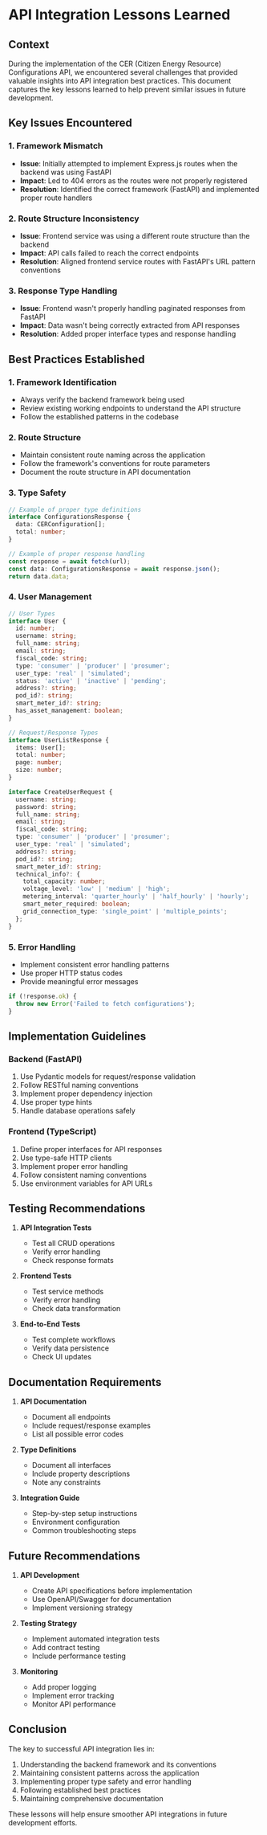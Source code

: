 # API Integration Lessons Learned

## Context
During the implementation of the CER (Citizen Energy Resource) Configurations API, we encountered several challenges that provided valuable insights into API integration best practices. This document captures the key lessons learned to help prevent similar issues in future development.

## Key Issues Encountered

### 1. Framework Mismatch
- **Issue**: Initially attempted to implement Express.js routes when the backend was using FastAPI
- **Impact**: Led to 404 errors as the routes were not properly registered
- **Resolution**: Identified the correct framework (FastAPI) and implemented proper route handlers

### 2. Route Structure Inconsistency
- **Issue**: Frontend service was using a different route structure than the backend
- **Impact**: API calls failed to reach the correct endpoints
- **Resolution**: Aligned frontend service routes with FastAPI's URL pattern conventions

### 3. Response Type Handling
- **Issue**: Frontend wasn't properly handling paginated responses from FastAPI
- **Impact**: Data wasn't being correctly extracted from API responses
- **Resolution**: Added proper interface types and response handling

## Best Practices Established

### 1. Framework Identification
- Always verify the backend framework being used
- Review existing working endpoints to understand the API structure
- Follow the established patterns in the codebase

### 2. Route Structure
- Maintain consistent route naming across the application
- Follow the framework's conventions for route parameters
- Document the route structure in API documentation

### 3. Type Safety
```typescript
// Example of proper type definitions
interface ConfigurationsResponse {
  data: CERConfiguration[];
  total: number;
}

// Example of proper response handling
const response = await fetch(url);
const data: ConfigurationsResponse = await response.json();
return data.data;
```

### 4. User Management
```typescript
// User Types
interface User {
  id: number;
  username: string;
  full_name: string;
  email: string;
  fiscal_code: string;
  type: 'consumer' | 'producer' | 'prosumer';
  user_type: 'real' | 'simulated';
  status: 'active' | 'inactive' | 'pending';
  address?: string;
  pod_id?: string;
  smart_meter_id?: string;
  has_asset_management: boolean;
}

// Request/Response Types
interface UserListResponse {
  items: User[];
  total: number;
  page: number;
  size: number;
}

interface CreateUserRequest {
  username: string;
  password: string;
  full_name: string;
  email: string;
  fiscal_code: string;
  type: 'consumer' | 'producer' | 'prosumer';
  user_type: 'real' | 'simulated';
  address?: string;
  pod_id?: string;
  smart_meter_id?: string;
  technical_info?: {
    total_capacity: number;
    voltage_level: 'low' | 'medium' | 'high';
    metering_interval: 'quarter_hourly' | 'half_hourly' | 'hourly';
    smart_meter_required: boolean;
    grid_connection_type: 'single_point' | 'multiple_points';
  };
}
```

### 5. Error Handling
- Implement consistent error handling patterns
- Use proper HTTP status codes
- Provide meaningful error messages
```typescript
if (!response.ok) {
  throw new Error('Failed to fetch configurations');
}
```

## Implementation Guidelines

### Backend (FastAPI)
1. Use Pydantic models for request/response validation
2. Follow RESTful naming conventions
3. Implement proper dependency injection
4. Use proper type hints
5. Handle database operations safely

### Frontend (TypeScript)
1. Define proper interfaces for API responses
2. Use type-safe HTTP clients
3. Implement proper error handling
4. Follow consistent naming conventions
5. Use environment variables for API URLs

## Testing Recommendations

1. **API Integration Tests**
   - Test all CRUD operations
   - Verify error handling
   - Check response formats

2. **Frontend Tests**
   - Test service methods
   - Verify error handling
   - Check data transformation

3. **End-to-End Tests**
   - Test complete workflows
   - Verify data persistence
   - Check UI updates

## Documentation Requirements

1. **API Documentation**
   - Document all endpoints
   - Include request/response examples
   - List all possible error codes

2. **Type Definitions**
   - Document all interfaces
   - Include property descriptions
   - Note any constraints

3. **Integration Guide**
   - Step-by-step setup instructions
   - Environment configuration
   - Common troubleshooting steps

## Future Recommendations

1. **API Development**
   - Create API specifications before implementation
   - Use OpenAPI/Swagger for documentation
   - Implement versioning strategy

2. **Testing Strategy**
   - Implement automated integration tests
   - Add contract testing
   - Include performance testing

3. **Monitoring**
   - Add proper logging
   - Implement error tracking
   - Monitor API performance

## Conclusion

The key to successful API integration lies in:
1. Understanding the backend framework and its conventions
2. Maintaining consistent patterns across the application
3. Implementing proper type safety and error handling
4. Following established best practices
5. Maintaining comprehensive documentation

These lessons will help ensure smoother API integrations in future development efforts. 